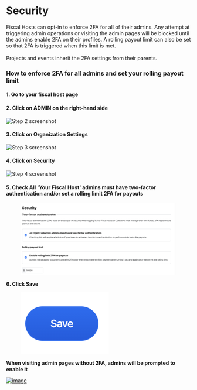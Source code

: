 # Security

Fiscal Hosts can opt-in to enforce 2FA for all of their admins. Any attempt at triggering admin operations or visiting the admin pages will be blocked until the admins enable 2FA on their profiles. A rolling payout limit can also be set so that 2FA is triggered when this limit is met. \
\
Projects and events inherit the 2FA settings from their parents.



### How to enforce 2FA for all admins and set your rolling payout limit&#x20;

#### 1. Go to your fiscal host page&#x20;

#### 2. Click on ADMIN on the right-hand side&#x20;

![Step 2 screenshot](https://images.tango.us/workflows/0b3f9b5a-9046-4917-9334-a54a044f884b/steps/965cf509-8ddc-4974-8d01-1a744ab28851/dfcc53d7-dd97-4729-9366-0088b3f3e3fd.png?crop=focalpoint\&fit=crop\&fp-x=0.7878\&fp-y=0.5820\&fp-z=3.1814\&w=1200\&mark-w=0.2\&mark-pad=0\&mark64=aHR0cHM6Ly9pbWFnZXMudGFuZ28udXMvc3RhdGljL21hZGUtd2l0aC10YW5nby13YXRlcm1hcmsucG5n\&ar=2752%3A1536)

#### 3. Click on Organization Settings

![Step 3 screenshot](https://images.tango.us/workflows/0b3f9b5a-9046-4917-9334-a54a044f884b/steps/b0547adc-c16d-4e04-bd10-31d59e9486cf/ed36afd5-4db6-4bb6-9df2-1220076a461c.png?crop=focalpoint\&fit=crop\&fp-x=0.0983\&fp-y=0.7422\&fp-z=2.5142\&w=1200\&mark-w=0.2\&mark-pad=0\&mark64=aHR0cHM6Ly9pbWFnZXMudGFuZ28udXMvc3RhdGljL21hZGUtd2l0aC10YW5nby13YXRlcm1hcmsucG5n\&ar=2752%3A1536)

#### 4. Click on Security

![Step 4 screenshot](https://images.tango.us/workflows/0b3f9b5a-9046-4917-9334-a54a044f884b/steps/c1801a19-a37c-4c0b-9d98-491b944e3806/bd39e8f4-c42b-4f8f-ab5f-2987cd7d164c.png?crop=focalpoint\&fit=crop\&fp-x=0.1221\&fp-y=0.8633\&fp-z=2.1608\&w=1200\&mark-w=0.2\&mark-pad=0\&mark64=aHR0cHM6Ly9pbWFnZXMudGFuZ28udXMvc3RhdGljL21hZGUtd2l0aC10YW5nby13YXRlcm1hcmsucG5n\&ar=2752%3A1536)

#### 5. Check All 'Your Fiscal Host' admins must have two-factor authentication and/or set a rolling limit 2FA for payouts&#x20;

<figure><img src="../../.gitbook/assets/fiscalhosts_settings_security_2022-11-25.png" alt=""><figcaption></figcaption></figure>

**6. Click Save**



<figure><img src="../../.gitbook/assets/fiscalhost_settings_security_save_2022-11-25.png" alt=""><figcaption></figcaption></figure>

**When visiting admin pages without 2FA, admins will be prompted to enable it**

[![image](https://user-images.githubusercontent.com/1556356/202162859-7e9cf92e-cb93-49fe-975d-701e7c0b76e6.png)](https://user-images.githubusercontent.com/1556356/202162859-7e9cf92e-cb93-49fe-975d-701e7c0b76e6.png)
